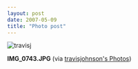 ```yaml
---
layout: post
date: 2007-05-09
title: "Photo post"
---
```

![travisj](/images/b0b1ed37a56021e5492df4d566564bb03a14ffa606f8f51e02068e7ef59ed8f1.jpg)

<b>IMG_0743.JPG</b> (via <a href="http://www.flickr.com/photos/travisjohnson/491233907/">travisjohnson's Photos</a>)